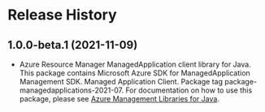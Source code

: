 # Release History

## 1.0.0-beta.1 (2021-11-09)

- Azure Resource Manager ManagedApplication client library for Java. This package contains Microsoft Azure SDK for ManagedApplication Management SDK. Managed Application Client. Package tag package-managedapplications-2021-07. For documentation on how to use this package, please see [Azure Management Libraries for Java](https://aka.ms/azsdk/java/mgmt).
